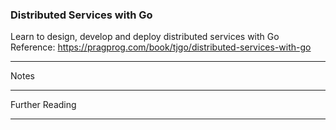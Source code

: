 ### Distributed Services with Go

Learn to design, develop and deploy distributed services with Go
Reference: https://pragprog.com/book/tjgo/distributed-services-with-go

---

Notes

---

Further Reading

---
